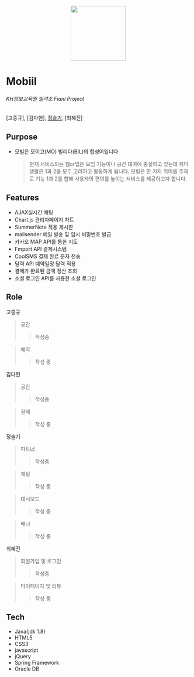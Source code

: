 <p align="center"><img src="https://user-images.githubusercontent.com/110793386/199643214-11f40974-fd5c-4006-aafe-bd67c60d3114.png" width = '150px'></p>
 
 
#  Mobiil  

###### _KH정보교육원 빌려조 Fianl Project_            
[고종규], [김다현], [정슬기](https://github.com/seulki1211), [최혜진]


## Purpose 
- 모빌은 모이고(MO) 빌리다(BIL)의 합성어입니다
    > 현재 서비스되는 웹or앱은  모임 기능이나 공간 대여에 충실하고 있는데 취미 생활은 1과 2를 모두 고려하고 활동하게 됩니다. 
    > 모빌은 한 가지 취미를 주제로 기능 1과 2를 합해 사용자의 편의를 높이는 서비스를 제공하고자 합니다.


## Features
* AJAX실시간 채팅
* Chart.js 관리자페이지 차트
* SummerNote 적용 게시판
* mailsender 메일 발송 및 임시 비밀번호 발급
* 카카오 MAP API를 통한 지도
* I'mport API 결제시스템
* CoolSMS 결제 완료 문자 전송
* 달력 API 예약일정 달력 적용
* 결제가 완료된 금액 정산 조회
* 소셜 로그인 API를 사용한 소셜 로그인


## Role
고종규 
 > 공간
 >  > 작성중
 
 > 예약
 >  > 작성 중
 
김다현 
> 공간
 >  > 작성중
 
 > 결제
 >  > 작성 중

정슬기 
> 파트너
 >  > 작성중
 
 > 채팅
 >  > 작성 중
 
 > 대시보드
 >  > 작성 중
 
 > 배너
 >  > 작성 중
    
최혜진
 > 회원가입 및 로그인
 >  > 작성중
 
 > 마이페이지 및 리뷰
 >  > 작성 중


## Tech
- Java(jdk 1.8)
- HTML5
- CSS3
- javascript
- jQuery
- Spring Framework
- Oracle DB

